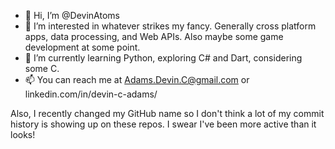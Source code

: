 - 👋 Hi, I’m @DevinAtoms
- 👀 I’m interested in whatever strikes my fancy. Generally cross platform apps, data processing, and Web APIs. Also maybe some game development at some point.
- 🌱 I’m currently learning Python, exploring C# and Dart, considering some C.
- 📫 You can reach me at Adams.Devin.C@gmail.com or linkedin.com/in/devin-c-adams/


Also, I recently changed my GitHub name so I don't think a lot of my commit history is showing up on these repos. I swear I've been more active than it looks!
